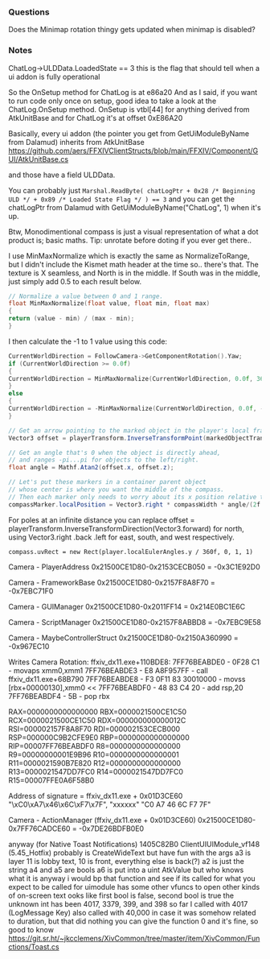 ### Questions
Does the Minimap rotation thingy gets updated when minimap is disabled?



### Notes
ChatLog->ULDData.LoadedState == 3
this is the flag that should tell when a ui addon is fully operational

So the OnSetup method for ChatLog is at e86a20
And as I said, if you want to run code only once on setup, good idea to take a look at the ChatLog.OnSetup method. OnSetup is vtbl[44] for anything derived from AtkUnitBase and for ChatLog it's at offset 0xE86A20

Basically, every ui addon (the pointer you get from GetUiModuleByName from Dalamud) inherits from AtkUnitBase  https://github.com/aers/FFXIVClientStructs/blob/main/FFXIV/Component/GUI/AtkUnitBase.cs

and those have a field ULDData.

You can probably just `Marshal.ReadByte( chatLogPtr + 0x28 /* Beginning ULD */ + 0x89 /* Loaded State Flag */ ) == 3`
and you can get the chatLogPtr from Dalamud with GetUiModuleByName("ChatLog", 1) when it's up.

Btw, Monodimentional compass is just a visual representation of what a dot product is; basic maths.
Tip: unrotate before doting if you ever get there..

I use MinMaxNormalize which is exactly the same as NormalizeToRange, but I didn't include the Kismet math header at the time so.. there's that.
The texture is X seamless, and North is in the middle. If South was in the middle, just simply add 0.5 to each result below.
```c++
// Normalize a value between 0 and 1 range.
float MinMaxNormalize(float value, float min, float max)
{
return (value - min) / (max - min);
}
```

I then calculate the -1 to 1 value using this code:

```C++
CurrentWorldDirection = FollowCamera->GetComponentRotation().Yaw;
if (CurrentWorldDirection >= 0.0f)
{
CurrentWorldDirection = MinMaxNormalize(CurrentWorldDirection, 0.0f, 360.0f);
}
else
{
CurrentWorldDirection = -MinMaxNormalize(CurrentWorldDirection, 0.0f, -360.0f);
}
```



```C#
// Get an arrow pointing to the marked object in the player's local frame of reference
Vector3 offset = playerTransform.InverseTransformPoint(markedObjectTransform.position);

// Get an angle that's 0 when the object is directly ahead, 
// and ranges -pi...pi for objects to the left/right.
float angle = Mathf.Atan2(offset.x, offset.z);

// Let's put these markers in a container parent object 
// whose center is where you want the middle of the compass. 
// Then each marker only needs to worry about its x position relative to this.
compassMarker.localPosition = Vector3.right * compassWidth * angle/(2f * Mathf.PI);
```


For poles at an infinite distance you can replace offset = playerTransform.InverseTransformDirection(Vector3.forward) for north, using Vector3.right .back .left for east, south, and west respectively.

`compass.uvRect = new Rect(player.localEulerAngles.y / 360f, 0, 1, 1)`

Camera - PlayerAddress
0x21500CE1D80-0x2153CECB050
= -0x3C1E92D0

Camera - FrameworkBase
0x21500CE1D80-0x2157F8A8F70
= -0x7EBC71F0

Camera - GUIManager
0x21500CE1D80-0x2011FF14
= 0x214E0BC1E6C

Camera - ScriptManager
0x21500CE1D80-0x2157F8ABBD8
= -0x7EBC9E58

Camera - MaybeControllerStruct
0x21500CE1D80-0x2150A360990
= -0x967EC10

Writes Camera Rotation:
ffxiv_dx11.exe+110BDE8:
7FF76BEABDE0 - 0F28 C1  - movaps xmm0,xmm1
7FF76BEABDE3 - E8 A8F957FF - call ffxiv_dx11.exe+68B790
7FF76BEABDE8 - F3 0F11 83 30010000  - movss [rbx+00000130],xmm0 <<
7FF76BEABDF0 - 48 83 C4 20 - add rsp,20
7FF76BEABDF4 - 5B - pop rbx

RAX=0000000000000000
RBX=0000021500CE1C50
RCX=0000021500CE1C50
RDX=000000000000012C
RSI=000002157F8A8F70
RDI=000002153CECB000
RSP=000000C9B2CFE9E0
RBP=0000000000000000
RIP=00007FF76BEABDF0
R8=0000000000000000
R9=00000000001E9B96
R10=0000000000000001
R11=0000021590B7E820
R12=0000000000000000
R13=0000021547DD7FC0
R14=0000021547DD7FC0
R15=00007FFE0A6F58B0


Address of signature = ffxiv_dx11.exe + 0x01D3CE60
"\xC0\xA7\x46\x6C\xF7\x7F", "xxxxxx"
"C0 A7 46 6C F7 7F"

Camera - ActionManager (ffxiv_dx11.exe + 0x01D3CE60)
0x21500CE1D80-0x7FF76CADCE60
= -0x7DE26BDFB0E0


anyway (for Native Toast Notifications)
1405C82B0 ClientUIUIModule_vf148 (5.45_Hotfix)
probably is CreateWideText
but have fun with the args
a3 is layer
11 is lobby text, 10 is front, everything else is back(?)
a2 is just the string
a4 and a5 are bools
a6 is put into a uint AtkValue but who knows what it is
anyway i would bp that function and see if its called for what you expect to be called for
uimodule has some other vfuncs to open other kinds of on-screen text
ooks like first bool is false, second bool is true
the unknown int has been 4017, 3379, 399, and 398 so far
I called with 4017 (LogMessage Key)
also called with 40,000 in case it was somehow related to duration, but that did nothing
you can give the function 0 and it's fine, so good to know
https://git.sr.ht/~jkcclemens/XivCommon/tree/master/item/XivCommon/Functions/Toast.cs